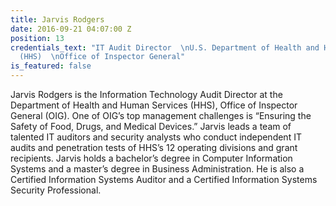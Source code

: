 ```yaml
---
title: Jarvis Rodgers
date: 2016-09-21 04:07:00 Z
position: 13
credentials_text: "IT Audit Director  \nU.S. Department of Health and Human Services
  (HHS)  \nOffice of Inspector General"
is_featured: false
---
```


Jarvis Rodgers is the Information Technology Audit Director at the Department of Health and Human Services (HHS), Office of Inspector General (OIG). One of OIG’s top management challenges is “Ensuring the Safety of Food, Drugs, and Medical Devices.” Jarvis leads a team of talented IT auditors and security analysts who conduct independent IT audits and penetration tests of HHS’s 12 operating divisions and grant recipients. Jarvis holds a bachelor’s degree in Computer Information Systems and a master’s degree in Business Administration. He is also a Certified Information Systems Auditor and a Certified Information Systems Security Professional.